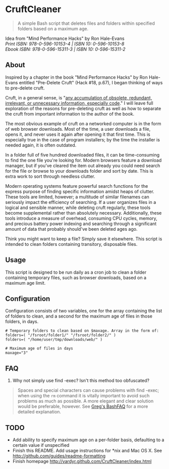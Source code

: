# CruftCleaner
> A simple Bash script that deletes files and folders within specified folders based on a maximum age.

Idea from "Mind Performance Hacks" by Ron Hale-Evans  
*Print ISBN:    978-0-596-10153-4 | ISBN 10:    0-596-10153-8*  
*Ebook ISBN:    978-0-596-15311-3 | ISBN 10:    0-596-15311-2*  

## About
Inspired by a chapter in the book "Mind Performance Hacks" by Ron Hale-Evans entitled "Pre-Delete Cruft" (Hack #18, p.67), I began thinking of ways to pre-delete cruft.

Cruft, in a general sense, is "[any accumulation of obsolete, redundant, irrelevant, or unnecessary information, especially code](http://en.wikipedia.org/wiki/Cruft)." I will leave full exploration of the reasons for pre-deleting cruft as well as how to separate the cruft from important information to the author of the book.

The most obvious example of cruft on a networked computer is in the form of web browser downloads. Most of the time, a user downloads a file, opens it, and never uses it again after opening it that first time. This is especially true in the case of program installers; by the time the installer is needed again, it is often outdated.

In a folder full of five hundred downloaded files, it can be time-consuming to find the one file you're looking for. Modern browsers feature a download manager, but if you've cleared the item out already you could need search for the file or browse to your downloads folder and sort by date. This is extra work to sort through needless clutter.

Modern operating systems feature powerful search functions for the express purpose of finding specific information amidst heaps of clutter. These tools are limited, however; a multitude of similar filenames can seriously impact the efficiency of searching. If a user organizes files in a logical and sensible manner, while deleting cruft regularly, these tools become supplemental rather than absolutely necessary. Additionally, these tools introduce a measure of overhead, consuming CPU cycles, memory, and precious battery power indexing and searching through a significant amount of data that probably should've been deleted ages ago.

Think you might want to keep a file? Simply save it elsewhere. This script is intended to clean folders containing transitory, disposable files.

## Usage
This script is designed to be run daily as a cron job to clean a folder containing temporary files, such as browser downloads, based on a maximum age limit.

## Configuration
Configuration consists of two variables, one for the array containing the list of folders to clean, and a second for the maximum age of files in those folders, in days.

    # Temporary folders to clean based on $maxage. Array in the form of: folders=( "/fsroot/folder1/" "/fsroot/folder2/" )
    folders=( "/home/user/tmp/downloads/web/" )

    # Maximum age of files in days
    maxage="3"

## FAQ

1. Why not simply use find -exec? Isn't this method too obfuscated?  
> Spaces and special characters can cause problems with find -exec; when using the `rm` command it is vitally important to avoid such problems as much as possible. A more elegant and clear solution would be preferable, however. See [Greg's BashFAQ](http://mywiki.wooledge.org/BashFAQ/020) for a more detailed explanation.

## TODO
* Add ability to specify maximum age on a per-folder basis, defaulting to a certain value if unspecified
* Finish this README. Add usage instructions for *nix and Mac OS X. See http://github.com/guides/readme-formatting
* Finish homepage http://vardyr.github.com/CruftCleaner/index.html
